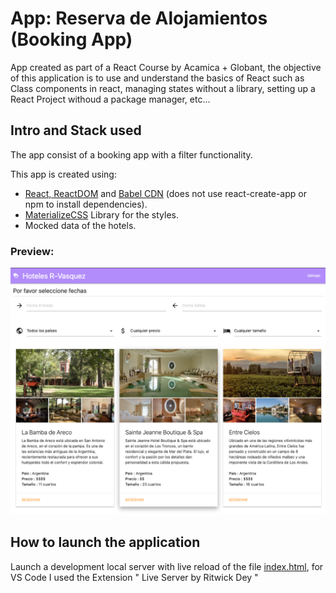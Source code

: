 # App: Reserva de Alojamientos (Booking App)

App created as part of a React Course by Acamica + Globant, the objective of this application is to use and understand the basics of React such as Class components in react, managing states without a library, setting up a React Project withoud a package manager, etc...

## Intro and Stack used

The app consist of a booking app with a filter functionality.

This app is created using:

- [React, ReactDOM](https://es.reactjs.org/docs/cdn-links.html) and [Babel CDN](https://cdnjs.com/libraries/babel-standalone) (does not use react-create-app or npm to install dependencies).
- [MaterializeCSS](https://materializecss.com/) Library for the styles.
- Mocked data of the hotels.

### Preview:

![preview](preview.png)

## How to launch the application

Launch a development local server with live reload of the file [index.html](https://github.com/r-vasquez/React_ReservaAlojamientos/blob/master/Rogger_Vasquez/index.html), for VS Code I used the Extension " Live Server by Ritwick Dey "
